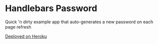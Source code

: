 # Handlebars Password

Quick 'n dirty example app that auto-generates a new password on each page refresh

[Deployed on Heroku](https://bsf-handlebars-password.herokuapp.com/)
